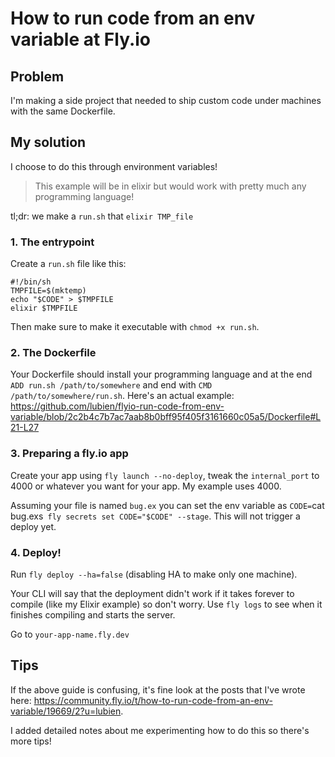 # How to run code from an env variable at Fly.io

## Problem

I'm making a side project that needed to ship custom code under machines with the same Dockerfile.

## My solution

I choose to do this through environment variables!

> This example will be in elixir but would work with pretty much any programming language!

tl;dr: we make a `run.sh` that `elixir TMP_file`

### 1. The entrypoint

Create a `run.sh` file like this:

```
#!/bin/sh
TMPFILE=$(mktemp)
echo "$CODE" > $TMPFILE
elixir $TMPFILE
```

Then make sure to make it executable with `chmod +x run.sh`.

### 2. The Dockerfile

Your Dockerfile should install your programming language and at the end `ADD run.sh /path/to/somewhere` and end with `CMD /path/to/somewhere/run.sh`. Here's an actual example: https://github.com/lubien/flyio-run-code-from-env-variable/blob/2c2b4c7b7ac7aab8b0bff95f405f3161660c05a5/Dockerfile#L21-L27

### 3. Preparing a fly.io app

Create your app using `fly launch --no-deploy`, tweak the `internal_port` to 4000 or whatever you want for your app. My example uses 4000.

Assuming your file is named `bug.ex` you can set the env variable as `CODE=`cat bug.exs` fly secrets set CODE="$CODE" --stage`. This will not trigger a deploy yet.

### 4. Deploy!

Run `fly deploy --ha=false` (disabling HA to make only one machine).

Your CLI will say that the deployment didn't work if it takes forever to compile (like my Elixir example) so don't worry. Use `fly logs` to see when it finishes compiling and starts the server.

Go to `your-app-name.fly.dev`

## Tips

If the above guide is confusing, it's fine look at the posts that I've wrote here: https://community.fly.io/t/how-to-run-code-from-an-env-variable/19669/2?u=lubien. 

I added detailed notes about me experimenting how to do this so there's more tips!
